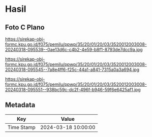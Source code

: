 # Hasil

## Foto C Plano

https://sirekap-obj-formc.kpu.go.id/f075/pemilu/ppwp/35/20/01/20/03/3520012003008-20240318-095539--0ae13d6c-c4b2-4e59-b8f1-8793de7dcc9a.jpg

https://sirekap-obj-formc.kpu.go.id/f075/pemilu/ppwp/35/20/01/20/03/3520012003008-20240318-095545--7a8e4ff6-f25c-44a1-a841-7315a0a3a694.jpg

https://sirekap-obj-formc.kpu.go.id/f075/pemilu/ppwp/35/20/01/20/03/3520012003008-20240318-095551--938bc59c-dc2f-496f-b946-59f6e6425af1.jpg


## Metadata

| Key        | Value               |
| ---------- | ------------------- |
| Time Stamp | 2024-03-18 10:00:00 |



